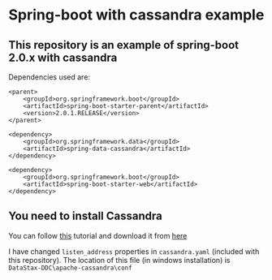 # Spring-boot with cassandra example

## This repository is an example of spring-boot 2.0.x with cassandra

Dependencies used are:

```
<parent>
	<groupId>org.springframework.boot</groupId>
	<artifactId>spring-boot-starter-parent</artifactId>
	<version>2.0.1.RELEASE</version>
</parent>

<dependency>
	<groupId>org.springframework.data</groupId>
	<artifactId>spring-data-cassandra</artifactId>
</dependency>

<dependency>
	<groupId>org.springframework.boot</groupId>
	<artifactId>spring-boot-starter-web</artifactId>
</dependency>
```

## You need to install Cassandra

You can follow [this](https://www.tutorialspoint.com/cassandra/cassandra_installation.htm) tutorial and download it from [here](http://cassandra.apache.org/)

I have changed `listen_address` properties in `cassandra.yaml` (included with this repository). The location of this file (in windows installation) is `DataStax-DDC\apache-cassandra\conf`
